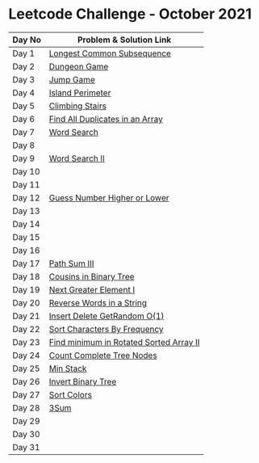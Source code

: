 # Leetcode Challenge - October 2021



| Day No | Problem & Solution Link                                                                                                                               |
| ------ | ----------------------------------------------------------------------------------------------------------------------------------------------------- |
| Day 1  | [Longest Common Subsequence](../../difficulty-based-problem-index/leetcode-medium/leetcode-1143-longest-common-subsequence.md)                        |
| Day 2  | [Dungeon Game](../../difficulty-based-problem-index/leetcode-hard/leetcode-174-dungeon-game.md)                                                       |
| Day 3  | [Jump Game](../../difficulty-based-problem-index/leetcode-medium/leetcode-55-jump-game.md)                                                            |
| Day 4  | [Island Perimeter](../../difficulty-based-problem-index/leetcode-easy/leetcode-463-island-perimeter.md)                                               |
| Day 5  | [Climbing Stairs](../../difficulty-based-problem-index/leetcode-easy/leetcode-70-climbing-stairs.md)                                                  |
| Day 6  | [Find All Duplicates in an Array](../../difficulty-based-problem-index/leetcode-medium/leetcode-442-find-all-duplicates-in-an-array.md)               |
| Day 7  | [Word Search](../../difficulty-based-problem-index/leetcode-medium/leetcode-79-word-search.md)                                                        |
| Day 8  |                                                                                                                                                       |
| Day 9  | [Word Search II](../../difficulty-based-problem-index/leetcode-hard/leetcode-212-word-search-ii.md)                                                   |
| Day 10 |                                                                                                                                                       |
| Day 11 |                                                                                                                                                       |
| Day 12 | [Guess Number Higher or Lower](../../difficulty-based-problem-index/leetcode-easy/leetcode-374-guess-number-higher-or-lower.md)                       |
| Day 13 |                                                                                                                                                       |
| Day 14 |                                                                                                                                                       |
| Day 15 |                                                                                                                                                       |
| Day 16 |                                                                                                                                                       |
| Day 17 | [Path Sum III](../../difficulty-based-problem-index/leetcode-medium/leetcode-437-path-sum-iii.md)                                                     |
| Day 18 | [Cousins in Binary Tree](../../difficulty-based-problem-index/leetcode-easy/leetcode-993-cousins-in-binary-tree.md)                                   |
| Day 19 | [Next Greater Element I](../../difficulty-based-problem-index/leetcode-easy/leetcode-496-next-greater-element-i.md)                                   |
| Day 20 | [Reverse Words in a String](../../difficulty-based-problem-index/leetcode-medium/leetcode-151-reverse-words-in-a-string.md)                           |
| Day 21 | [Insert Delete GetRandom O(1)](../../difficulty-based-problem-index/leetcode-medium/leetcode-380-insert-delete-getrandom-o-1.md)                      |
| Day 22 | [Sort Characters By Frequency](../../difficulty-based-problem-index/leetcode-medium/leetcode-451-sort-characters-by-frequency.md)                     |
| Day 23 | [Find minimum in Rotated Sorted Array II](../../difficulty-based-problem-index/leetcode-hard/leetcode-154-find-minimum-in-rotated-sorted-array-ii.md) |
| Day 24 | [Count Complete Tree Nodes](../../difficulty-based-problem-index/leetcode-medium/leetcode-222-count-complete-tree-nodes.md)                           |
| Day 25 | [Min Stack](../../difficulty-based-problem-index/leetcode-easy/leetcode-155-min-stack.md)                                                             |
| Day 26 | [Invert Binary Tree](../../difficulty-based-problem-index/leetcode-easy/leetcode-226-invert-binary-tree.md)                                           |
| Day 27 | [Sort Colors](../../difficulty-based-problem-index/leetcode-medium/leetcode-75-sort-colors.md)                                                        |
| Day 28 | [3Sum](../../difficulty-based-problem-index/leetcode-medium/leetcode-15-3sum.md)                                                                      |
| Day 29 |                                                                                                                                                       |
| Day 30 |                                                                                                                                                       |
| Day 31 |                                                                                                                                                       |
